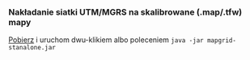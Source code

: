 ### Nakładanie siatki UTM/MGRS na skalibrowane (.map/.tfw) mapy ###

[Pobierz](https://github.com/rzymek/mapgrid/raw/master/dist/mapgrid-stanalone.jar) i uruchom dwu-klikiem albo poleceniem `java -jar mapgrid-stanalone.jar`
